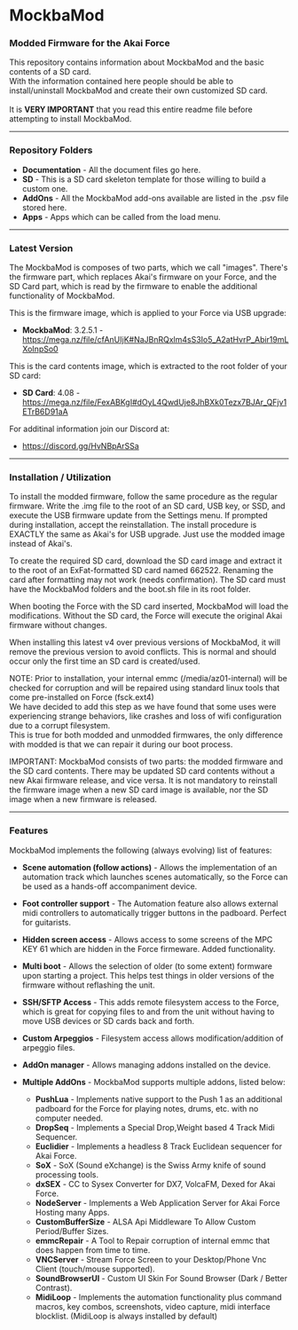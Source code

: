 # MockbaMod

### Modded Firmware for the Akai Force
This repository contains information about MockbaMod and the basic contents of a SD card.<br>
With the information contained here people should be able to install/uninstall MockbaMod and create their own customized SD card.<br>
<br>
It is **VERY IMPORTANT** that you read this entire readme file before attempting to install MockbaMod.
<hr>

### Repository Folders
* **Documentation** - All the document files go here.
* **SD** - This is a SD card skeleton template for those willing to build a custom one.
* **AddOns** - All the MockbaMod add-ons available are listed in the .psv file stored here.
* **Apps** - Apps which can be called from the load menu.
<hr>

### Latest Version
The MockbaMod is composes of two parts, which we call "images". There's the firmware part, which replaces Akai's firmware on your Force, and the SD Card part, which is read by the firmware to enable the additional functionality of MockbaMod.<br>

This is the firmware image, which is applied to your Force via USB upgrade:<br>
* **MockbaMod**: 3.2.5.1 - https://mega.nz/file/cfAnUIjK#NaJBnRQxlm4sS3Io5_A2atHvrP_Abir19mLXoInpSo0 <br>

This is the card contents image, which is extracted to the root folder of your SD card:<br>
* **SD Card**: 4.08 - https://mega.nz/file/FexABKgI#dOyL4QwdUje8JhBXk0Tezx7BJAr_QFjv1ETrB6D91aA <br>

For additinal information join our Discord at: <br>
* https://discord.gg/HvNBpArSSa
<hr>

### Installation / Utilization

To install the modded firmware, follow the same procedure as the regular firmware. Write the .img file to the root of an SD card, USB key, or SSD, and execute the USB firmware update from the Settings menu. If prompted during installation, accept the reinstallation.
The install procedure is EXACTLY the same as Akai's for USB upgrade. Just use the modded image instead of Akai's.

To create the required SD card, download the SD card image and extract it to the root of an ExFat-formatted SD card named 662522. Renaming the card after formatting may not work (needs confirmation). The SD card must have the MockbaMod folders and the boot.sh file in its root folder.

When booting the Force with the SD card inserted, MockbaMod will load the modifications. Without the SD card, the Force will execute the original Akai firmware without changes.

When installing this latest v4 over previous versions of MockbaMod, it will remove the previous version to avoid conflicts. This is normal and should occur only the first time an SD card is created/used.

NOTE: Prior to installation, your internal emmc (/media/az01-internal) will be checked for corruption and will be repaired using standard linux tools that come pre-installed on Force (fsck.ext4)<br>We have decided to add this step as we have found that some uses were experiencing strange behaviors, like crashes and loss of wifi configuration due to a corrupt filesystem.<br>This is true for both modded and unmodded firmwares, the only difference with modded is that we can repair it during our boot process.

IMPORTANT: MockbaMod consists of two parts: the modded firmware and the SD card contents. There may be updated SD card contents without a new Akai firmware release, and vice versa. It is not mandatory to reinstall the firmware image when a new SD card image is available, nor the SD image when a new firmware is released.
<hr>

### Features

MockbaMod implements the following (always evolving) list of features:

* **Scene automation (follow actions)** - Allows the implementation of an automation track which launches scenes automatically, so the Force can be used as a hands-off accompaniment device.
* **Foot controller support** - The Automation feature also allows external midi controllers to automatically trigger buttons in the padboard. Perfect for guitarists.
* **Hidden screen access** - Allows access to some screens of the MPC KEY 61 which are hidden in the Force firmeware. Added functionality.
* **Multi boot** - Allows the selection of older (to some extent) formware upon starting a project. This helps test things in older versions of the firmware without reflashing the unit.
* **SSH/SFTP Access** - This adds remote filesystem access to the Force, which is great for copying files to and from the unit without having to move USB devices or SD cards back and forth.
* **Custom Arpeggios** - Filesystem access allows modification/addition of arpeggio files.
* **AddOn manager** - Allows managing addons installed on the device.
* **Multiple AddOns** - MockbaMod supports multiple addons, listed below:

  - **PushLua** - Implements native support to the Push 1 as an additional padboard for the Force for playing notes, drums, etc. with no computer needed.
  - **DropSeq** - Implements a Special Drop,Weight based 4 Track Midi Sequencer.
  - **Euclidier** - Implements a headless 8 Track Euclidean sequencer for Akai Force.
  - **SoX** - SoX (Sound eXchange) is the Swiss Army knife of sound processing tools.
  - **dxSEX** - CC to Sysex Converter for DX7, VolcaFM, Dexed for Akai Force.
  - **NodeServer** - Implements a Web Application Server for Akai Force Hosting many Apps.
  - **CustomBufferSize** - ALSA Api Middleware To Allow Custom Period/Buffer Sizes.
  - **emmcRepair** - A Tool to Repair corruption of internal emmc that does happen from time to time.
  - **VNCServer** - Stream Force Screen to your Desktop/Phone Vnc Client (touch/mouse supported).
  - **SoundBrowserUI** - Custom UI Skin For Sound Browser (Dark / Better Contrast).
  - **MidiLoop** - Implements the automation functionality plus command macros, key combos, screenshots, video capture, midi interface blocklist. (MidiLoop is always installed by default)

